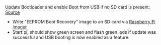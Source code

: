 Update Bootloader and enable Boot from USB if no SD card is present: [Source](https://webtechie.be/post/2020-09-29-64bit-raspbianos-on-raspberrypi4-with-usbboot/)
- Write "EEPROM Boot Recovery" image to an SD card via [Raspberry Pi Imager](https://www.raspberrypi.org/software/)
- Start pi, should show green screen and flash green leds if update was successful and USB booting is now enabled as a feature.


